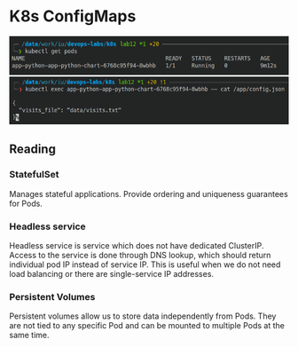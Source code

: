 # K8s ConfigMaps

![pods](.attachments/12_1.png)
![config](.attachments/12_2.png)

## Reading

### StatefulSet

Manages stateful applications.
Provide ordering and uniqueness guarantees for Pods.

### Headless service

Headless service is service which does not have dedicated ClusterIP.
Access to the service is done through DNS lookup, which should return
individual pod IP instead of service IP. This is useful when
we do not need load balancing or there are single-service IP addresses.

### Persistent Volumes

Persistent volumes allow us to store data independently from Pods.
They are not tied to any specific Pod and can be mounted to multiple
Pods at the same time.
